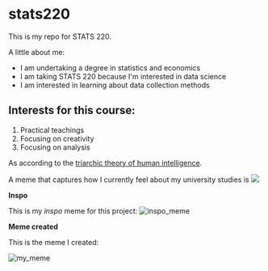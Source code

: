 # stats220
This is my repo for STATS 220. 

A little about me:

- I am undertaking a degree in statistics and economics
- I am taking STATS 220 because I'm interested in data science
- I am interested in learning about data collection methods

## Interests for this course:

1. Practical teachings
2. Focusing on creativity
3. Focusing on analysis
   
As according to the [triarchic theory of human intelligence](https://www.thoughtco.com/triarchic-theory-of-intelligence-4172497).

A meme that captures how I currently feel about my university studies is ![](https://i.giphy.com/Z8MYSDbE8VFqo.webp)

**Inspo**

This is my _inspo_ meme for this project:
![inspo_meme](https://github.com/user-attachments/assets/0779fab5-f62c-4264-bb80-d90c963271f0)

**Meme created**

This is the meme I created:

![my_meme](https://github.com/user-attachments/assets/079d4939-6780-4e2a-aec5-79d6b59124ae)

